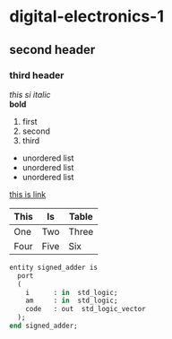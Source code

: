 # digital-electronics-1
## second header
### third header
*this si italic*  
**bold**  
1. first
2. second
3. third
- unordered list
- unordered list
- unordered list  
  
[this is link](https://github.com/xpecha15/digital-electronics-1)  

| This          | Is            | Table    |
| ------------- | ------------- | -------- |
| One           | Two           | Three    |
| Four          | Five          | Six      |

```ruby
entity signed_adder is
  port
  (
    i      : in  std_logic;
    am     : in  std_logic;
    code   : out  std_logic_vector
  );
end signed_adder;
```
